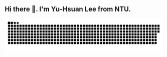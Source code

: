 ## Hi there 👋. I'm Yu-Hsuan Lee from NTU.

![](https://raw.githubusercontent.com/CloveryPace/CloveryPace/output/github-contribution-grid-snake.svg)

<!--
**CloveryPace/CloveryPace** is a ✨ _special_ ✨ repository because its `README.md` (this file) appears on your GitHub profile.

Here are some ideas to get you started:

- 🔭 I’m currently working on ...
- 🌱 I’m currently learning ...
- 👯 I’m looking to collaborate on ...
- 🤔 I’m looking for help with ...
- 💬 Ask me about ...
- 📫 How to reach me: ...
- 😄 Pronouns: ...
- ⚡ Fun fact: ...
-->
